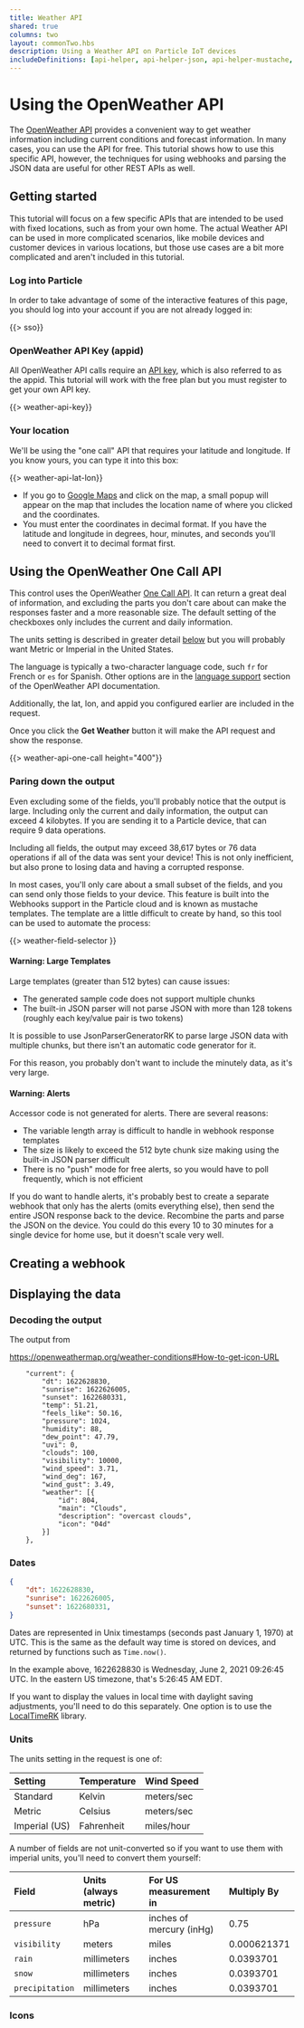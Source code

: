 ```yaml
---
title: Weather API
shared: true
columns: two
layout: commonTwo.hbs
description: Using a Weather API on Particle IoT devices
includeDefinitions: [api-helper, api-helper-json, api-helper-mustache, api-helper-primitives, codemirror, api-helper-weather]
---
```


# Using the OpenWeather API

The [OpenWeather API](https://openweathermap.org/api) provides a convenient way to get weather information including current conditions and forecast information. In many cases, you can use the API for free. This tutorial shows how to use this specific API, however, the techniques for using webhooks and parsing the JSON data are useful for other REST APIs as well.

## Getting started

This tutorial will focus on a few specific APIs that are intended to be used with fixed locations, such as from your own home. The actual Weather API can be used in more complicated scenarios, like mobile devices and customer devices in various locations, but those use cases are a bit more complicated and aren't included in this tutorial.

### Log into Particle

In order to take advantage of some of the interactive features of this page, you should log into your account if you are not already logged in:

{{> sso}}

### OpenWeather API Key (appid)

All OpenWeather API calls require an [API key](https://openweathermap.org/full-price#current), which is also referred to as the appid. This tutorial will work with the free plan but you must register to get your own API key.

{{> weather-api-key}}

### Your location

We'll be using the "one call" API that requires your latitude and longitude. If you know yours, you can type it into this box:

{{> weather-api-lat-lon}}

- If you go to [Google Maps](https://maps.google.com) and click on the map, a small popup will appear on the map that includes the location name of where you clicked and the coordinates. 
- You must enter the coordinates in decimal format. If you have the latitude and longitude in degrees, hour, minutes, and seconds you'll need to convert it to decimal format first.

## Using the OpenWeather One Call API

This control uses the OpenWeather [One Call API](https://openweathermap.org/api/one-call-api). It can return a great deal of information, and excluding the parts you don't care about can make the responses faster and a more reasonable size. The default setting of the checkboxes only includes the current and daily information. 

The units setting is described in greater detail [below](#units) but you will probably want Metric or Imperial in the United States.

The language is typically a two-character language code, such `fr` for French or `es` for Spanish. Other options are in the [language support](https://openweathermap.org/api/one-call-api#multi) section of the OpenWeather API documentation.

Additionally, the lat, lon, and appid you configured earlier are included in the request.

Once you click the **Get Weather** button it will make the API request and show the response.

{{> weather-api-one-call height="400"}}

### Paring down the output

Even excluding some of the fields, you'll probably notice that the output is large. Including only the current and daily information, the output can exceed 4 kilobytes. If you are sending it to a Particle device, that can require 9 data operations.

Including all fields, the output may exceed 38,617 bytes or 76 data operations if all of the data was sent your device! This is not only inefficient, but also prone to losing data and having a corrupted response.

In most cases, you'll only care about a small subset of the fields, and you can send only those fields to your device. This feature is built into the Webhooks support in the Particle cloud and is known as mustache templates. The template are a little difficult to create by hand, so this tool can be used to automate the process:

{{> weather-field-selector }}

#### Warning: Large Templates

Large templates (greater than 512 bytes) can cause issues:

- The generated sample code does not support multiple chunks
- The built-in JSON parser will not parse JSON with more than 128 tokens (roughly each key/value pair is two tokens)

It is possible to use JsonParserGeneratorRK to parse large JSON data with multiple chunks, but there isn't an automatic code generator for it.

For this reason, you probably don't want to include the minutely data, as it's very large.

#### Warning: Alerts

Accessor code is not generated for alerts. There are several reasons:

- The variable length array is difficult to handle in webhook response templates
- The size is likely to exceed the 512 byte chunk size making using the built-in JSON parser difficult
- There is no "push" mode for free alerts, so you would have to poll frequently, which is not efficient

If you do want to handle alerts, it's probably best to create a separate webhook that only has the alerts (omits everything else), then send the entire JSON response back to the device. Recombine the parts and parse the JSON on the device. You could do this every 10 to 30 minutes for a single device for home use, but it doesn't scale very well.

## Creating a webhook


## Displaying the data


### Decoding the output

The output from 

https://openweathermap.org/weather-conditions#How-to-get-icon-URL


```
	"current": {
		"dt": 1622628830,
		"sunrise": 1622626005,
		"sunset": 1622680331,
		"temp": 51.21,
		"feels_like": 50.16,
		"pressure": 1024,
		"humidity": 88,
		"dew_point": 47.79,
		"uvi": 0,
		"clouds": 100,
		"visibility": 10000,
		"wind_speed": 3.71,
		"wind_deg": 167,
		"wind_gust": 3.49,
		"weather": [{
			"id": 804,
			"main": "Clouds",
			"description": "overcast clouds",
			"icon": "04d"
		}]
	},
```

### Dates

```json
{
	"dt": 1622628830,
	"sunrise": 1622626005,
	"sunset": 1622680331,
}
```

Dates are represented in Unix timestamps (seconds past January 1, 1970) at UTC. This is the same as the default way time is stored on devices, and returned by functions such as `Time.now()`.

In the example above, 1622628830 is Wednesday, June 2, 2021 09:26:45 UTC. In the eastern US timezone, that's 5:26:45 AM EDT.

If you want to display the values in local time with daylight saving adjustments, you'll need to do this separately. One option is to use the [LocalTimeRK](https://github.com/rickkas7/LocalTimeRK) library.


### Units

The units setting in the request is one of:

| Setting | Temperature | Wind Speed |
| :--- | :--- | :--- |
| Standard | Kelvin | meters/sec |
| Metric | Celsius | meters/sec |
| Imperial (US) | Fahrenheit | miles/hour |

A number of fields are not unit-converted so if you want to use them with imperial units, you'll need to convert them yourself:

| Field | Units (always metric) | For US measurement in | Multiply By |
| :--- | :--- | :--- | :--- |
| `pressure` | hPa | inches of mercury (inHg) | 0.75 | 
| `visibility` | meters | miles | 0.000621371 |
| `rain` | millimeters | inches | 0.0393701 |
| `snow` | millimeters | inches | 0.0393701 |
| `precipitation` | millimeters | inches | 0.0393701 |


### Icons



